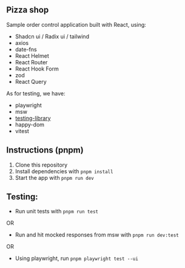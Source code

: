 ## Pizza shop

Sample order control application built with React, using:

- Shadcn ui / Radix ui / tailwind
- axios
- date-fns
- React Helmet
- React Router
- React Hook Form
- zod
- React Query

As for testing, we have:

- playwright
- msw
- [testing-library](https://testing-library.com/)
- happy-dom
- vitest

## Instructions (pnpm)

1. Clone this repository
2. Install dependencies with `pnpm install`
3. Start the app with `pnpm run dev`

## Testing:
- Run unit tests with `pnpm run test`

OR

- Run and hit mocked responses from msw with `pnpm run dev:test`

OR 

- Using playwright, run `pnpm playwright test --ui`
